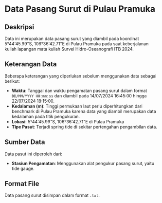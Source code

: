 # Data Pasang Surut di Pulau Pramuka

## Deskripsi
Data ini merupakan data pasang surut yang diambil pada koordinat 5°44'45.99"S, 106°36'42.71"E di Pulau Pramuka pada saat keberjalanan kuliah lapangan mata kuliah Survei Hidro-Oseanografi ITB 2024.

## Keterangan Data
Beberapa keterangan yang diperlukan sebelum menggunakan data sebagai berikut:

- **Waktu**: Tanggal dan waktu pengamatan pasang surut dalam format `DD/MM/YYYY HH:mm:ss` dan diambil pada 14/07/2024 16:45:00 hingga 22/07/2024 18:15:00. 
- **Kedalaman (m)**: Tinggi permukaan laut perlu diperhitungkan dari benchmark di Pulau Pramuka karena data yang diambil merupakan data kedalaman pada titik pengukuran.
- **Lokasi**: 5°44'45.99"S, 106°36'42.71"E di Pulau Pramuka
- **Tipe Pasut**: Terjadi spring tide di sekitar pertengahan pengambilan data.

## Sumber Data
Data pasut ini diperoleh dari:
- **Stasiun Pengamatan**: Menggunakan alat pengukur pasang surut, yaitu tide gauge.

## Format File
Data pasang surut disimpan dalam format `.txt`.
